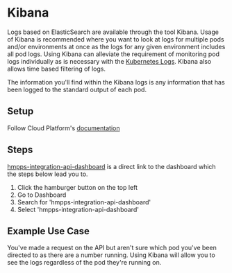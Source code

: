 # Kibana
Logs based on ElasticSearch are available through the tool Kibana. Usage of Kibana is recommended where you want to look 
at logs for multiple pods and/or environments at once as the logs for any given environment includes all pod logs. 
Using Kibana can alleviate the requirement of monitoring pod logs individually as is necessary with the
[Kubernetes Logs](kubernetes.md). Kibana also allows time based filtering of logs.

The information you'll find within the Kibana logs is any information that has been logged to the standard output of each
pod.

## Setup
Follow Cloud Platform's [documentation](https://user-guide.cloud-platform.service.justice.gov.uk/documentation/logging-an-app/access-logs.html#accessing-application-log-data)

## Steps
[hmpps-integration-api-dashboard](https://kibana.cloud-platform.service.justice.gov.uk/_plugin/kibana/goto/c78b76502b288a271254817cc39db78f) is a direct link to the dashboard which the steps below lead you to.
1. Click the hamburger button on the top left
2. Go to Dashboard
3. Search for 'hmpps-integration-api-dashboard'
4. Select 'hmpps-integration-api-dashboard'

## Example Use Case
You've made a request on the API but aren't sure which pod you've been directed to as there are a number running. Using
Kibana will allow you to see the logs regardless of the pod they're running on.